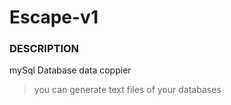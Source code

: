 # Escape-v1

### DESCRIPTION

mySql Database data coppier
>you can generate text files of your databases

